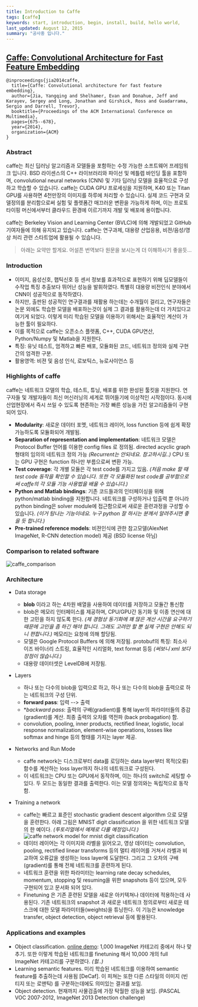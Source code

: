 ```yaml
---
title: Introduction to Caffe
tags: [caffe]
keywords: start, introduction, begin, install, build, hello world,
last_updated: August 12, 2015
summary: "공사중 입니다."
---
```

## [Caffe: Convolutional Architecture for Fast Feature Embedding](http://arxiv.org/abs/1408.5093)
    @inproceedings{jia2014caffe,
      title={Caffe: Convolutional architecture for fast feature embedding},
      author={Jia, Yangqing and Shelhamer, Evan and Donahue, Jeff and Karayev, Sergey and Long, Jonathan and Girshick, Ross and Guadarrama, Sergio and Darrell, Trevor},
      booktitle={Proceedings of the ACM International Conference on Multimedia},
      pages={675--678},
      year={2014},
      organization={ACM}
    }

### Abstract
caffe는 최신 딥러닝 알고리즘과 모델들을 포함하는 수정 가능한 소프트웨어 프레임워크 입니다. BSD 라이센스의 C++ 라이브러리와 파이선 및 메틀렙 바인딩 툴을 포함하며, convolutional neural networks (CNN) 및 기타 딥러닝 모델을 효율적으로 구성하고 학습할 수 있습니다. caffe는 CUDA GPU 프로세싱을 지원하며, K40 또는 Titan GPU를 사용하면 4천만장의 이미지를 하루에 처리할 수 있습니다. 실제 코드 구현과 모델정의를 분리함으로써 실험 및 플렛폼간 매끄러운 변환을 가능하게 하며, 이는 프로토타이핑 머신에서부터 클라우드 환경에 이르기까지 개발 및 배포에 용이합니다.

caffe는 Berkeley Vision and Learning Center (BVLC)에 의해 개발되었고 GitHub 기여자들에 의해 유지되고 있습니다. caffe는 연구과제, 대용량 산업응용, 비젼/음성/영상 처리 관련 스타트업에 활용될 수 있습니다.

> 아래는 요약만 할게요. 어설픈 번역보다 원문을 보시는게 더 이해하시기 좋을듯...

### Introduction 
* 이미지, 음성신호, 햅틱신호 등 센서 정보를 효과적으로 표현하기 위해 딥모델들이 수작업 특징 추출보다 뛰어난 성능을 발휘하였다. 특별히 대용량 비전인식 분야에서 CNN이 성공적으로 동작하였다.
* 하지만, 출판된 성공적인 연구결과를 재활용 하는데는 수개월이 걸리고, 연구자들은 논문 외에도 학습한 모델을 배포하는것이 실제 그 결과를 활용하는데 더 가치있다고 여기게 되었다. 이렇게 미리 학습된 모델을 이용하기 위해서는 효율적인 계산이 가능한 툴이 필요하다. 
* 이를 목적으로 caffe는 오픈소스 플렛폼, C++, CUDA GPU연산, Python/Numpy 및 Matlab을 지원한다. 
* 특징: 유닛 테스트, 엄격하고 빠른 배포, 모듈화된 코드, 네트워크 정의와 실제 구현간의 엄격한 구분. 
* 활용영역: 비젼 및 음성 인식, 로보틱스, 뉴로사이언스 등

### Highlights of caffe
caffe는 네트워크 모델의 학습, 테스트, 튜닝, 배포를 위한 완성된 툴킷을 지원한다. 연구자들 및 개발자들이 최신 머신러닝의 세계로 뛰어들기에 이상적인 시작점이다. 동시에 산업현장에서 즉시 쓰일 수 있도록 현존하는 가장 빠른 성능을 가진 알고리즘들이 구현되어 있다.
* **Modularity**: 새로운 데이터 포멧, 네트워크 레이어, loss function 등에 쉽게 확장 가능하도록 모듈화되어 개발됨.
* **Separation of representation and implementation**: 네트워크 모델은 Protocol Buffer 언어를 이용한 config files 로 정의됨. directed acyclic graph 형태의 임의의 네트워크 정의 가능 _(Recurrent는 안되네요. 참고하시길..)_ CPU 또는 GPU 구현은 function 하나만 부름으로써 변환 가능.  
* **Test coverage**: 각 개별 모듈은 각 test code를 가지고 있음. _(처음 make 할 때 test code 동작을 확인할 수 있습니다. 또한 각 모듈화된 test code를 공부함으로써 caffe의 각 모듈 기능 사용법을 배울 수 있습니다.)_
* **Python and Matlab bindings**: 기존 코드들과의 인터페이싱을 위해 python/matlab binding을 지원합니다. 네트워크를 구성하거나 입출력 뿐 아니라 python binding은 solver module에 접근함으로써 새로운 훈련과정을 구성할 수 있습니다. _(이거 탐나는 기능이네요. 누구 python 잘 하시는 분께서 알려주시면 좋을 듯 합니다.)_
* **Pre-trained reference models**: 비젼인식에 관한 참고모델(AlexNet ImageNet, R-CNN detection model) 제공 (BSD license 아님)

### Comparison to related software
![caffe_comparison](https://github.com/koosyong/caffestudy/blob/master/docs/wiki/caffe_comparison.png)

### Architecture
* Data storage
  * **blob** 이라고 하는 4차원 배열을 사용하여 데이터를 저장하고 모듈간 통신함
  * blob은 메모리 인터페이스를 제공하며, CPU/GPU간 동기화 및 이종 연산에 대한 고민을 하지 않도록 한다. _(제 경험상 동기화에 꽤 많은 계산 시간을 요구하기 때문에 고민을 좀 하긴 해야 합니다. 그래도 고려만 할 뿐 실제 구현은 안해도 되니 편합니다.)_ 메모리는 요청에 의해 할당됨. 
  * 모델은 Google Protocol Buffers 에 의해 저장됨. protobuf의 특징: 최소사이즈 바이너리 스트링, 효율적인 시리얼화, text format 등등 _(써보니 xml 보다 장점이 많습니다.)_
  * 대용량 데이터셋은 LevelDB에 저장됨. 

* Layers
  * 하나 또는 다수의 blob을 입력으로 하고, 하나 또는 다수의 blob을 출력으로 하는 네트워크의 구성 단위. 
  * **forward pass**: 입력 --> 출력
  * **backward pass*: 출력의 구배(gradient)를 통해 layer의 파라미터들의 증감(gradient)를 계산. 최종 출력의 오차를 역전파 (back probagation) 함.
  * convolution, pooling, inner products, rectified linear, logistic, local response normalization, element-wise operations, losses like softmax and hinge 등의 형태를 가지는 layer 제공. 
 
* Networks and Run Mode
  * caffe network는 디스크로부터 data를 로딩하는 data layer부터 목적(오류)함수를 계산하는 loss layer까지 하나의 네트워크로 구성된다. 
  * 이 네트워크는 CPU 또는 GPU에서 동작하며, 이는 하나의 switch로 세팅할 수 있다. 두 모드는 동일한 결과를 출력한다. 이는 모델 정의와는 독립적으로 동작함. 

* Training a network  
  * caffe는 빠르고 표준인 stochastic gradient descent algorithm 으로 모델을 훈련한다. 아래 그림은 MNIST digit classification 을 위한 네트워크 모델의 한 예이다. _(투토리얼에서 예제로 다룰 예정입니다.)_
![caffe network model for mnist digit classification](https://github.com/koosyong/caffestudy/blob/master/docs/wiki/caffe_network_mnist.png)
  * 데이터 레이어는 각 이미지와 라벨을 읽어오고, 영상 데이터는 convolution, pooling, rectified linear transforms 등의 멀티 레이어를 거쳐서 라벨과 비교하여 오류값을 생성하는 loss layer에 도달한다. 그리고 그 오차의 구배(gradient)를 통해 전체 네트워크를 훈련하게 된다.
  * 네트워크 훈련을 위한 파라미터는 learning rate decay schedules, momentum, stopping 및 resuming을 위한 snapshots 등이 있으며, 모두 구현되어 있고 문서화 되어 있다. 
  * Finetuning 은 기존 훈련된 모델을 새로운 아키텍쳐나 데이터에 적용하는데 사용된다. 기존 네트워크의 snapshot 과 새로운 네트워크 정의로부터 새로운 테스크에 대한 모델 파라미터들(weights)을 튜닝한다. 이 기능은 knowledge transfer, object detection, object retrieval 등에 활용된다. 

### Applications and examples
* Object classification. [online demo](http://demo.caffe.berkeleyvision.org/): 1,000 ImageNet 카테고리 중에서 하나 맞추기. 또한 이렇게 학습된 네트워크를 finetuning 해서 10,000 개의 full ImageNet 카테고리를 구분하였다. _(헐..)_
* Learning semantic features. 미리 학습된 네트워크를 이용하여 semantic feature를 추출하는데 사용됨 [DeCaf]. 이 피쳐는 또한 다른 스타일의 이미지 (빈티지 또는 로맨틱) 를 구분하는데에도 의미있는 결과를 보임. 
* Object detection. 현재까지 사물검출에 가장 탁월한 성능을 보임. (PASCAL VOC 2007-2012, ImageNet 2013 Detection challenge) 



